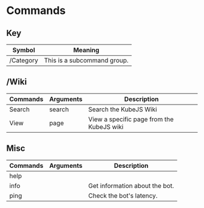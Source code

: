 # Commands

## Key 
| Symbol      | Meaning                        |
|-------------|--------------------------------|
| /Category   | This is a subcommand group.    |

## /Wiki
| Commands | Arguments | Description                               |
|----------|-----------|-------------------------------------------|
| Search   | search    | Search the KubeJS Wiki                    |
| View     | page      | View a specific page from the KubeJS wiki |

## Misc
| Commands | Arguments | Description                    |
|----------|-----------|--------------------------------|
| help     |           |                                |
| info     |           | Get information about the bot. |
| ping     |           | Check the bot's latency.       |

